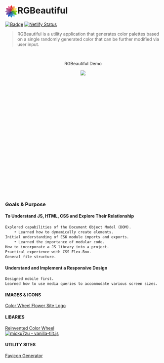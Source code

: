 # RGBeautiful <img src="./resources/img/logo/logo-60x60.png" height="40" align="left">

[![Badge](https://rbg9z9j793wz.runkit.sh)](https://rgbeautiful.netlify.app/)
[![Netlify Status](https://api.netlify.com/api/v1/badges/1722a518-e92a-4465-8f7c-ee4d425b5a2e/deploy-status)](https://app.netlify.com/sites/rgbeautiful/deploys)

> RGBeautiful is a utility application that generates color palettes based on a single randomly generated color that can be further modified via user input.

<br>

<div style="display:flex; flex-direction:column; justify-content:center; align-items:center">
    <p>RGBeautiful Demo</p>
    <img src="./resources/gif/rgBeautiful-demo.gif" style="height:400px">
</div>

### Goals & Purpose
#### To Understand JS, HTML, CSS and Explore Their Relationship
```text
Explored capabilities of the Document Object Model (DOM).
    • Learned how to dynamically create elements.
Initial understanding of ES6 module imports and exports.
    • Learned the importance of modular code.
How to incorporate a JS library into a project.
Practical experience with CSS Flex-Box.
General file structure.
```

#### Understand and Implement a Responsive Design
```text
Designed mobile first.
Learned how to use media queries to accommodate various screen sizes.
```

#### IMAGES & ICONS
[Color Wheel Flower Site Logo](https://www.cleanpng.com/png-color-wheel-interior-design-services-color-theory-845125)<br>

#### LIBARIES
[Reinvented Color Wheel](https://github.com/luncheon/reinvented-color-wheel)<br>
<a href="https://github.com/luncheon/reinvented-color-wheel"><img src="https://img.shields.io/static/v1?label=luncheon&message=Reinvented Color Wheel&color=blue&logo=github" alt="micku7zu - vanilla-tilt.js"></a><br>

#### UTILITY SITES
[Favicon Generator](https://realfavicongenerator.net/)<br>